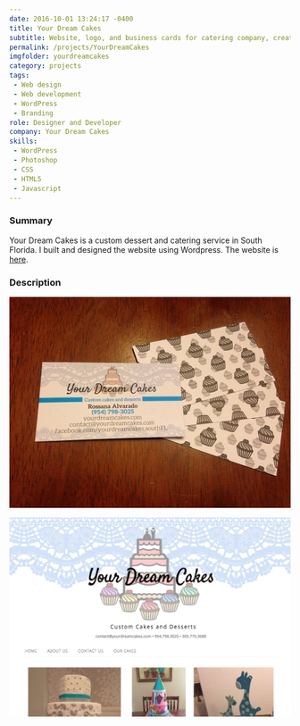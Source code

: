 ```yaml
---
date: 2016-10-01 13:24:17 -0400
title: Your Dream Cakes
subtitle: Website, logo, and business cards for catering company, created 2015
permalink: /projects/YourDreamCakes
imgfolder: yourdreamcakes
category: projects
tags: 
 - Web design
 - Web development
 - WordPress
 - Branding
role: Designer and Developer
company: Your Dream Cakes
skills: 
 - WordPress
 - Photoshop
 - CSS
 - HTML5
 - Javascript
---
```


### Summary

Your Dream Cakes is a custom dessert and catering service in South Florida. I built and designed the website using Wordpress. The website is [here](http://yourdreamcakes.com). 

### Description

![Website](../../img/yourdreamcakes/2-business-cards.JPG)

![Business cards](../../img/yourdreamcakes/1-website-image.jpg)
